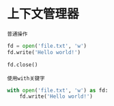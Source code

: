 # 上下文管理器

`普通操作`
```python
fd = open('file.txt', 'w')
fd.write('Hello world!')

fd.close()
```

`使用with关键字`

```python
with open('file.txt', 'w') as fd:
    fd.write('Hello world!')
```
